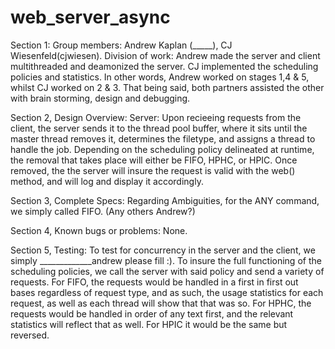 # web_server_async
Section 1:
Group members: Andrew Kaplan (_____), CJ Wiesenfeld(cjwiesen).
Division of work: Andrew made the server and client multithreaded and deamonized the server. CJ implemented the scheduling policies and statistics. In other words, Andrew worked on stages 1,4 & 5, whilst CJ worked on 2 & 3. That being said, both partners assisted the other with brain storming, design and debugging.

Section 2, Design Overview:
Server: Upon recieeing requests from the client, the server sends it to the thread pool buffer, where it sits until the master thread removes it, determines the filetype, and assigns a thread to handle the job. Depending on the scheduling policy delineated at runtime, the removal that takes place will either be FIFO, HPHC, or HPIC. 
Once removed, the the server will insure the request is valid with the web() method, and will log and display it accordingly. 

Section 3, Complete Specs:
Regarding Ambiguities, for the ANY command, we simply called FIFO. (Any others Andrew?)

Section 4, Known bugs or problems: None.

Section 5, Testing:
To test for concurrency in the server and the client, we simply _____________andrew please fill :).
To insure the full functioning of the scheduling policies, we call the server with said policy and send a variety of requests. For FIFO, the requests would be handled in a first in first out bases regardless of request type, and as such, the usage statistics for each request, as well as each thread will show that that was so. For HPHC, the requests would be handled in order of any text first, and the relevant statistics will reflect that as well. For HPIC it would be the same but reversed.  
